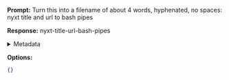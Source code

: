 **Prompt:**
Turn this into a filename of about 4 words, hyphenated, no spaces: nyxt title and url to bash pipes

**Response:**
nyxt-title-url-bash-pipes

<details><summary>Metadata</summary>

- Duration: 1336 ms
- Datetime: 2023-10-24T13:17:34.891372
- Model: gpt-3.5-turbo-0613

</details>

**Options:**
```json
{}
```

